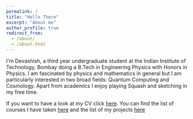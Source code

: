 ```yaml
---
permalink: /
title: "Hello There"
excerpt: "About me"
author_profile: true
redirect_from: 
  - /about/
  - /about.html
---
```



I'm Devashish, a third year undergraduate student at the Indian Institute of Technology, Bombay doing a B.Tech in Engineering Physics with Honors in Physics. I am fascinated by physics and mathematics in general but I am particularly interested in two broad fields: Quantum Computing and Cosmology. Apart from academics I enjoy playing Squash and sketching in my free time. 

If you want to have a look at my CV click [here](https://devashish-shah.github.io/files/CV_Devashish_Shah.pdf). You can find the list of courses I have taken [here](https://devashish-shah.github.io/academics/) and the list of my projects [here](https://devashish-shah.github.io/projects/)


 

